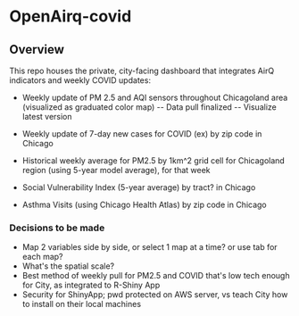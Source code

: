 # OpenAirq-covid

## Overview

This repo houses the private, city-facing dashboard that integrates AirQ indicators and weekly COVID updates:

- Weekly update of PM 2.5 and AQI sensors throughout Chicagoland area (visualized as graduated color map)
-- Data pull finalized
-- Visualize latest version 

- Weekly update of 7-day new cases for COVID (ex) by zip code in Chicago
- Historical weekly average for PM2.5 by 1km^2 grid cell for Chicagoland region (using 5-year model average), for that week
- Social Vulnerability Index (5-year average) by tract? in Chicago
- Asthma Visits (using Chicago Health Atlas) by zip code in Chicago

### Decisions to be made
- Map 2 variables side by side, or select 1 map at a time? or use tab for each map?
- What's the spatial scale?
- Best method of weekly pull for PM2.5 and COVID that's low tech enough for City, as integrated to R-Shiny App
- Security for ShinyApp; pwd protected on AWS server, vs teach City how to install on their local machines

